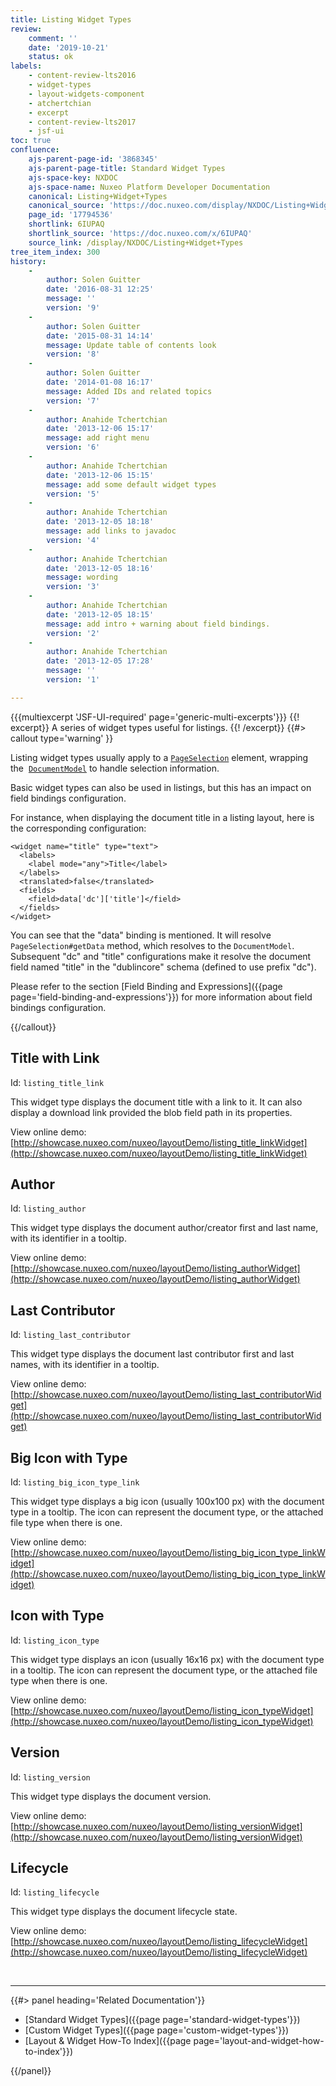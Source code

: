 ```yaml
---
title: Listing Widget Types
review:
    comment: ''
    date: '2019-10-21'
    status: ok
labels:
    - content-review-lts2016
    - widget-types
    - layout-widgets-component
    - atchertchian
    - excerpt
    - content-review-lts2017
    - jsf-ui
toc: true
confluence:
    ajs-parent-page-id: '3868345'
    ajs-parent-page-title: Standard Widget Types
    ajs-space-key: NXDOC
    ajs-space-name: Nuxeo Platform Developer Documentation
    canonical: Listing+Widget+Types
    canonical_source: 'https://doc.nuxeo.com/display/NXDOC/Listing+Widget+Types'
    page_id: '17794536'
    shortlink: 6IUPAQ
    shortlink_source: 'https://doc.nuxeo.com/x/6IUPAQ'
    source_link: /display/NXDOC/Listing+Widget+Types
tree_item_index: 300
history:
    -
        author: Solen Guitter
        date: '2016-08-31 12:25'
        message: ''
        version: '9'
    -
        author: Solen Guitter
        date: '2015-08-31 14:14'
        message: Update table of contents look
        version: '8'
    -
        author: Solen Guitter
        date: '2014-01-08 16:17'
        message: Added IDs and related topics
        version: '7'
    -
        author: Anahide Tchertchian
        date: '2013-12-06 15:17'
        message: add right menu
        version: '6'
    -
        author: Anahide Tchertchian
        date: '2013-12-06 15:15'
        message: add some default widget types
        version: '5'
    -
        author: Anahide Tchertchian
        date: '2013-12-05 18:18'
        message: add links to javadoc
        version: '4'
    -
        author: Anahide Tchertchian
        date: '2013-12-05 18:16'
        message: wording
        version: '3'
    -
        author: Anahide Tchertchian
        date: '2013-12-05 18:15'
        message: add intro + warning about field bindings.
        version: '2'
    -
        author: Anahide Tchertchian
        date: '2013-12-05 17:28'
        message: ''
        version: '1'

---
```

{{{multiexcerpt 'JSF-UI-required' page='generic-multi-excerpts'}}}
{{! excerpt}}
A series of widget types useful for listings.
{{! /excerpt}} {{#> callout type='warning' }}

Listing widget types usually apply to a [`PageSelection`](http://community.nuxeo.com/api/nuxeo/5.9.1/javadoc/org/nuxeo/ecm/platform/query/api/PageSelection.html) element, wrapping the&nbsp; [`DocumentModel`](http://community.nuxeo.com/api/nuxeo/5.9.1/javadoc/org/nuxeo/ecm/core/api/DocumentModel.html) to handle selection information.

Basic widget types can also be used in listings, but this has an impact on field bindings configuration.

For instance, when displaying the document title in a listing layout, here is the corresponding configuration:

```
<widget name="title" type="text">
  <labels>
    <label mode="any">Title</label>
  </labels>
  <translated>false</translated>
  <fields>
    <field>data['dc']['title']</field>
  </fields>
</widget>
```

You can see that the "data" binding is mentioned. It will resolve `PageSelection#getData` method, which resolves to the `DocumentModel`. Subsequent "dc" and "title" configurations make it resolve the document field named "title" in the "dublincore" schema (defined to use prefix "dc").

Please refer to the section [Field Binding and Expressions]({{page page='field-binding-and-expressions'}}) for more information about field bindings configuration.

{{/callout}}

## Title with Link

Id: `listing_title_link`

This widget type displays the document title with a link to it. It can also display a download link provided the blob field path in its properties.

View online demo: [http://showcase.nuxeo.com/nuxeo/layoutDemo/listing_title_linkWidget](http://showcase.nuxeo.com/nuxeo/layoutDemo/listing_title_linkWidget)

## Author

Id: `listing_author`

This widget type displays the document author/creator first and last name, with its identifier in a tooltip.

View online demo: [http://showcase.nuxeo.com/nuxeo/layoutDemo/listing_authorWidget](http://showcase.nuxeo.com/nuxeo/layoutDemo/listing_authorWidget)

## Last Contributor

Id: `listing_last_contributor`

This widget type displays the document last contributor first and last names, with its identifier in a tooltip.

View online demo: [http://showcase.nuxeo.com/nuxeo/layoutDemo/listing_last_contributorWidget](http://showcase.nuxeo.com/nuxeo/layoutDemo/listing_last_contributorWidget)

## Big Icon with Type

Id: `listing_big_icon_type_link`

This widget type displays a big icon (usually 100x100 px) with the document type in a tooltip. The icon can represent the document type, or the attached file type when there is one.

View online demo: [http://showcase.nuxeo.com/nuxeo/layoutDemo/listing_big_icon_type_linkWidget](http://showcase.nuxeo.com/nuxeo/layoutDemo/listing_big_icon_type_linkWidget)

## Icon with Type

Id: `listing_icon_type`

This widget type displays an icon (usually 16x16 px) with the document type in a tooltip. The icon can represent the document type, or the attached file type when there is one.

View online demo: [http://showcase.nuxeo.com/nuxeo/layoutDemo/listing_icon_typeWidget](http://showcase.nuxeo.com/nuxeo/layoutDemo/listing_icon_typeWidget)

## Version

Id: `listing_version`

This widget type displays the document version.

View online demo: [http://showcase.nuxeo.com/nuxeo/layoutDemo/listing_versionWidget](http://showcase.nuxeo.com/nuxeo/layoutDemo/listing_versionWidget)

## Lifecycle

Id: `listing_lifecycle`

This widget type displays the document lifecycle state.

View online demo: [http://showcase.nuxeo.com/nuxeo/layoutDemo/listing_lifecycleWidget](http://showcase.nuxeo.com/nuxeo/layoutDemo/listing_lifecycleWidget)

&nbsp;

* * *

<div class="row" data-equalizer data-equalize-on="medium"><div class="column medium-6">{{#> panel heading='Related Documentation'}}

*   [Standard Widget Types]({{page page='standard-widget-types'}})
*   [Custom Widget Types]({{page page='custom-widget-types'}})
*   [Layout & Widget How-To Index]({{page page='layout-and-widget-how-to-index'}})

{{/panel}}</div><div class="column medium-6"></div></div>
